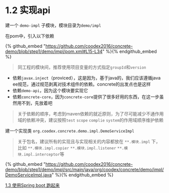 # 1.2 实现api

建一个 `demo-impl` 子模块，模块目录为`demo/impl`

在pom中，引入以下依赖

{% github_embed "https://github.com/coodex2016/concrete-demo/blob/step1/demo/impl/pom.xml#L15-L34" %}{% endgithub_embed %}

> 同工程的模块间，推荐使用项目变量的方式指定`groupId`和`version`

- 依赖`javax.inject`（proviced），这是因为，基于java的，我们应该遵循java ee规范，通过规范剥离对技术组件的依赖。concrete的出发点也是这样 
- 依赖`demo-api`，因为这个模块要实现它
- 依赖`concrete-core`，因为`concrete-core`提供了很多好用的东西，在这一步虽然用不到，先放着吧

> 关于依赖的顺序，考虑到maven依赖的就近原则，为了尽可能减少不通作用域的依赖冲突，建议按照`test` `scope` `complie` `system`的作用域顺序维护依赖

建一个实现类 `org.coodex.concrete.demo.impl.DemoServiceImpl`

> 关于包名，建议所有的实现且与实现相关的内容都放在 `**.模块.impl` 下，比如 `**.模块.impl.copier` `**.模块.impl.listener` `**.模块.impl.interceptor`等

{% github_embed "https://github.com/coodex2016/concrete-demo/blob/step1/demo/impl/src/main/java/org/coodex/concrete/demo/impl/DemoServiceImpl.java" %}{% endgithub_embed %}

[1.3 使用Spring boot 跑起来](step1_3.md)